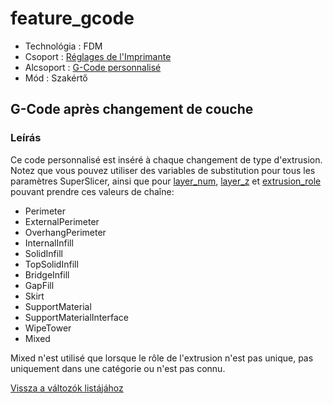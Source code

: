 # feature\_gcode

* Technológia : FDM
* Csoport : [Réglages de l'Imprimante](../printer_settings/printer_settings.md)
* Alcsoport : [G-Code personnalisé](../printer_settings/printer_settings.md#g-code-personnalisé)
* Mód : Szakértő

## G-Code après changement de couche

### Leírás

Ce code personnalisé est inséré à chaque changement de type d'extrusion. Notez que vous pouvez utiliser des variables de substitution pour tous les paramètres SuperSlicer, ainsi que pour [layer\_num](layer_num.md), [layer\_z](layer_z.md) et [extrusion\_role](extrusion_role.md) pouvant prendre ces valeurs de chaîne:

* Perimeter
* ExternalPerimeter
* OverhangPerimeter
* InternalInfill
* SolidInfill
* TopSolidInfill
* BridgeInfill
* GapFill
* Skirt
* SupportMaterial
* SupportMaterialInterface
* WipeTower
* Mixed

Mixed n'est utilisé que lorsque le rôle de l'extrusion n'est pas unique, pas uniquement dans une catégorie ou n'est pas connu.

[Vissza a változók listájához](variable_list.md)

